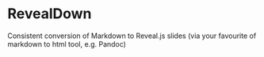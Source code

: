 RevealDown
==========

Consistent conversion of Markdown to Reveal.js slides (via your favourite of markdown to html tool, e.g. Pandoc)
